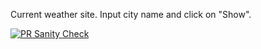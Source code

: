 Current weather site.
Input city name and click on "Show".

[![PR Sanity Check](https://github.com/drugpamir/otus-js-hw07-weather/actions/workflows/sanity-check.yml/badge.svg)](https://github.com/drugpamir/otus-js-hw07-weather/actions/workflows/sanity-check.yml)
<!--img src="https://img.shields.io/badge/eslint-3A33D1?style=for-the-badge&logo=eslint&logoColor=white"-->
